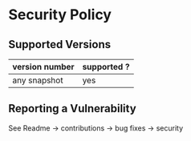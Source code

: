# Security Policy

## Supported Versions

| version number | supported ? |
| -------------- | ----------- |
| any snapshot   | yes         |

## Reporting a Vulnerability

See Readme -> contributions -> bug fixes -> security
